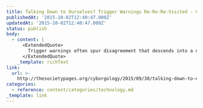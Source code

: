 ```yaml
---
title: Talking Down to Ourselves? Trigger Warnings Re-Re-Re-Visited - Cyborgology
publishedAt: '2015-10-02T12:40:47.000Z'
updatedAt: '2015-10-02T12:40:47.000Z'
status: publish
body:
  - content: |
      <ExtendedQuote>
        Trigger warnings often spur disagreement that descends into a discussion of the warning itself, rather than the content. But what causes this divisiveness in the first place? I believe that trigger warnings are divisive because they suggest that we are responsible to each other to foster an environment of mutual respect, because they demand that we empathize with individuals in ways that, as Davis points out, we cannot predict or imagine. This responsibility and act of empathy is absolutely counter to the dominant neoliberal paradigm of individual responsibility and unmitigated competition that informs so much of our social imaginary. The idea that your pain might be, at least in part, my fault because I failed to do something as basic as type a few extra words in a syllabus is anathema to a culture that expects us all to train ourselves to be savvy consumers with bootstraps made for pulling.
      </ExtendedQuote>
    _template: richText
link:
  url: >-
    http://thesocietypages.org/cyborgology/2015/09/30/talking-down-to-ourselves-trigger-warnings-re-re-re-visited/
categories:
  - reference: content/categories/technology.md
_template: link
---
```



